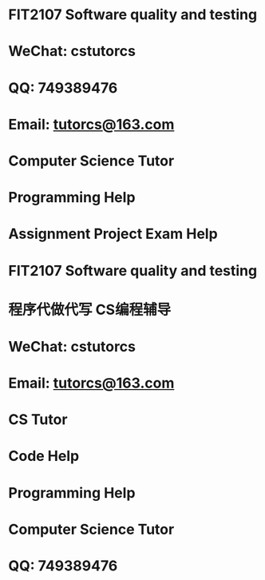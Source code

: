 # FIT2107   Software quality and testing

# WeChat: cstutorcs

# QQ: 749389476

# Email: tutorcs@163.com

# Computer Science Tutor

# Programming Help

# Assignment Project Exam Help
# FIT2107   Software quality and testing

# 程序代做代写 CS编程辅导

# WeChat: cstutorcs

# Email: tutorcs@163.com

# CS Tutor

# Code Help

# Programming Help

# Computer Science Tutor

# QQ: 749389476
